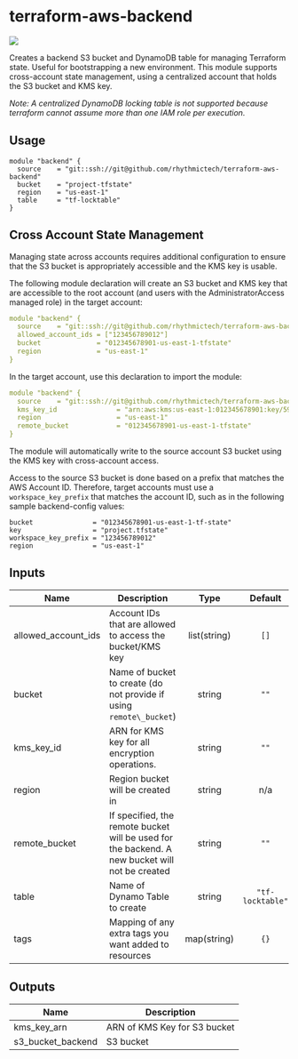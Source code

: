# terraform-aws-backend

[![](https://github.com/rhythmictech/terraform-aws-backend/workflows/check/badge.svg)](https://github.com/rhythmictech/terraform-aws-backend/actions)

Creates a backend S3 bucket and DynamoDB table for managing Terraform state. Useful for bootstrapping a new
environment. This module supports cross-account state management, using a centralized account that holds the S3 bucket and KMS key.

_Note: A centralized DynamoDB locking table is not supported because terraform cannot assume more than one IAM role per execution._

## Usage
```
module "backend" {
  source    = "git::ssh://git@github.com/rhythmictech/terraform-aws-backend"
  bucket    = "project-tfstate"
  region    = "us-east-1"
  table     = "tf-locktable"
}

```

## Cross Account State Management
Managing state across accounts requires additional configuration to ensure that the S3 bucket is appropriately accessible and the KMS key is usable.

The following module declaration will create an S3 bucket and KMS key that are accessible to the root account (and users with the AdministratorAccess managed role) in the target account:

```yaml
module "backend" {
  source    = "git::ssh://git@github.com/rhythmictech/terraform-aws-backend"
  allowed_account_ids = ["123456789012"]
  bucket              = "012345678901-us-east-1-tfstate"
  region              = "us-east-1"
}
```

In the target account, use this declaration to import the module:

```yaml
module "backend" {
  source    = "git::ssh://git@github.com/rhythmictech/terraform-aws-backend"
  kms_key_id               = "arn:aws:kms:us-east-1:012345678901:key/59381274-af42-8521-04af-ab0acfe3d521"
  region                   = "us-east-1"
  remote_bucket            = "012345678901-us-east-1-tfstate"
}
```

The module will automatically write to the source account S3 bucket using the KMS key with cross-account access.

Access to the source S3 bucket is done based on a prefix that matches the AWS Account ID. Therefore, target accounts must use a `workspace_key_prefix` that matches the account ID, such as in the following sample backend-config values:

```
bucket               = "012345678901-us-east-1-tf-state"
key                  = "project.tfstate"
workspace_key_prefix = "123456789012"
region               = "us-east-1"
```

<!-- BEGINNING OF PRE-COMMIT-TERRAFORM DOCS HOOK -->
## Inputs

| Name | Description | Type | Default | Required |
|------|-------------|:----:|:-----:|:-----:|
| allowed\_account\_ids | Account IDs that are allowed to access the bucket/KMS key | list(string) | `[]` | no |
| bucket | Name of bucket to create \(do not provide if using `remote\_bucket`\) | string | `""` | no |
| kms\_key\_id | ARN for KMS key for all encryption operations. | string | `""` | no |
| region | Region bucket will be created in | string | n/a | yes |
| remote\_bucket | If specified, the remote bucket will be used for the backend. A new bucket will not be created | string | `""` | no |
| table | Name of Dynamo Table to create | string | `"tf-locktable"` | no |
| tags | Mapping of any extra tags you want added to resources | map(string) | `{}` | no |

## Outputs

| Name | Description |
|------|-------------|
| kms\_key\_arn | ARN of KMS Key for S3 bucket |
| s3\_bucket\_backend | S3 bucket |

<!-- END OF PRE-COMMIT-TERRAFORM DOCS HOOK -->
